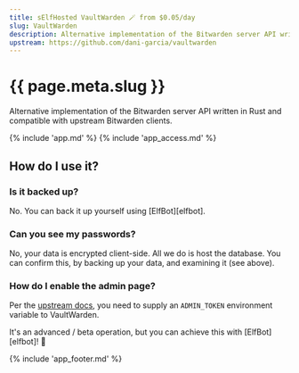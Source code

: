 ```yaml
---
title: sElfHosted VaultWarden 🪄 from $0.05/day
slug: VaultWarden
description: Alternative implementation of the Bitwarden server API written in Rust and compatible with upstream Bitwarden clients
upstream: https://github.com/dani-garcia/vaultwarden
---
```


# {{ page.meta.slug }}

Alternative implementation of the Bitwarden server API written in Rust and compatible with upstream Bitwarden clients.

{% include 'app.md' %}
{% include 'app_access.md' %}

## How do I use it?

### Is it backed up?

No. You can back it up yourself using [ElfBot][elfbot].

### Can you see my passwords?

No, your data is encrypted client-side. All we do is host the database. You can confirm this, by backing up your data, and examining it (see above).

### How do I enable the admin page?

Per the [upstream docs](https://github.com/dani-garcia/vaultwarden/wiki/Enabling-admin-page), you need to supply an `ADMIN_TOKEN` environment variable to VaultWarden.

It's an advanced / beta operation, but you can achieve this with [ElfBot][elfbot]! :robot:

{% include 'app_footer.md' %}